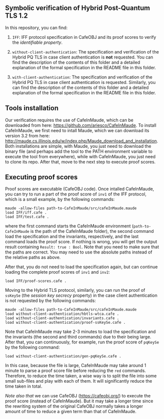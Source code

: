 ## Symbolic verification of Hybrid Post-Quantum TLS 1.2
In this repository, you can find:

1. `IFF`: IFF protocol specification in CafeOBJ and its proof scores to verify the  *identifiable property*.

2. `without-client-authentication`: The specification and verification of the Hybrid PQ TLS in case client authentication is **not** requested.
You can find the description of the contents of this folder and a detailed explanation of the formal specification in the README file in this folder.

3. `with-client-authentication`: The specification and verification of the Hybrid PQ TLS in case client authentication is requested.
Similarly, you can find the description of the contents of this folder and a detailed explanation of the formal specification in the README file in this folder.



## Tools installation
Our verification requires the use of CafeInMaude, which can be downloaded from here: https://github.com/ariesco/CafeInMaude.
To install CafeInMaude, we first need to intall Maude, which we can download its version 3.2 from here: http://maude.cs.illinois.edu/w/index.php/Maude_download_and_installation.
Both installations are simple, with Maude, you just need to download the binary file (and perhaps add the tool to the PATH environment variable to execute the tool from everywhere), while with CafeInMaude, you just need to clone its repo.
After that, move to the next step to execute proof scores.

## Executing proof scores
Proof scores are executable (CafeOBJ code).
Once intalled CafeInMaude, you can try to run a part of the proof score of `inv1` of the IFF protocol, which is a small example, by the following commands:

```
maude -allow-files path-to-CafeInMaude/src/cafeInMaude.maude
load IFF/iff.cafe .
load IFF/test.cafe .
```

where the first command starts the CafeInMaude environment (`path-to-CafeInMaude` is the path of the CafeInMaude folder),
the second command load the specification and the invariants, respectively,
and the last command loads the proof score.
If nothing is wrong, you will get the output result containing `Result: true : Bool`. 
Note that you need to make sure that the paths are correct. You may need to use the absolute paths instead of the relative paths as above.

After that, you do not need to load the specification again, but can continue loading the complete proof scores of `inv1` and `inv2`:

```
load IFF/proof-scores.cafe .
```

Moving to the Hybrid TLS protocol, similarly, you can run the proof of 
`ssKeySe` (the *session key secrecy* property) in the case client authentication is not requested by the following commands:

```
maude -allow-files path-to-CafeInMaude/src/cafeInMaude.maude
load without-client-authentication/hbtls-wtca.cafe .
load without-client-authentication/invariants.cafe .
load without-client-authentication/proof-ssKeySe.cafe .
```

Note that CafeInMaude may take 2-3 minutes to load the specification and the invariants (the second and third commands) due to their being large.
After that, you can continuously, for example, run the proof score of `pqKeySe` by the following command:

```
load without-client-authentication/gen-pqKeySe.cafe .
```

In this case, because the file is large, 
CafeInMaude may take around 1 minute to parse a proof score file before reducing the `red` commands.
Therefore, to reduce the time taken, a wise way is to split the file into some small sub-files and play with each of them. It will significantly reduce the time taken in total.

*Note also that* we can use CafeOBJ (https://cafeobj.org/) to execute the proof score (instead of CafeInMaude). But it may take a longer time since the rewriting system of the original CafeOBJ normally takes a longer amount of time to reduce a given term than that of CafeInMaude.
